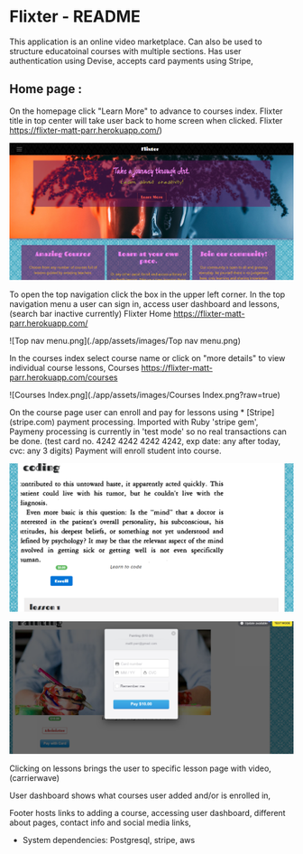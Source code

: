 # Flixter - README
This application is an online video marketplace. Can also be used to structure educatoinal courses with multiple sections. Has user authentication using Devise, accepts card payments using Stripe,

## Home page :
On the homepage click "Learn More" to advance to courses index. Flixter title in top center will take user back to home screen when clicked.
Flixter https://flixter-matt-parr.herokuapp.com/)

![Homepage.png](./app/assets/images/Homepage.png)

To open the top navigation click the box in the upper left corner. In the top navigation menu a user can sign in, access user dashboard and lessons, (search bar inactive currently)
Flixter Home https://flixter-matt-parr.herokuapp.com/

![Top nav menu.png](./app/assets/images/Top nav menu.png)

In the courses index select course name or click on "more details" to view individual course lessons,
Courses https://flixter-matt-parr.herokuapp.com/courses

![Courses Index.png](./app/assets/images/Courses Index.png?raw=true)

On the course page user can enroll and pay for lessons using * [Stripe] (stripe.com) payment processing. Imported with Ruby 'stripe gem',
Paymeny processing is currently in 'test mode' so no real transactions can be done. (test card no. 4242 4242 4242 4242, exp date: any after today,
cvc: any 3 digits) Payment will enroll student into course.

![Enroll.png](./app/assets/images/Enroll.png)

![PayWithCard.png](./app/assets/images/PayWithCard.png)

Clicking on lessons brings the user to specific lesson page with video, (carrierwave)

User dashboard shows what courses user added and/or is enrolled in,

Footer hosts links to adding a course, accessing user dashboard, different about pages, contact info and social media links,

* System dependencies: Postgresql, stripe, aws

